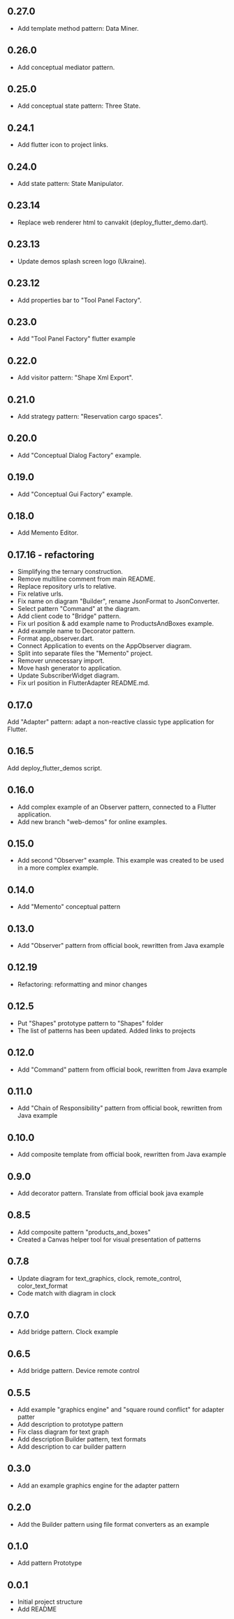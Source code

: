## 0.27.0
- Add template method pattern: Data Miner.

## 0.26.0
- Add conceptual mediator pattern.

## 0.25.0
- Add conceptual state pattern: Three State.

## 0.24.1
- Add flutter icon to project links.

## 0.24.0
- Add state pattern: State Manipulator.

## 0.23.14
- Replace web renderer html to canvakit (deploy_flutter_demo.dart).

## 0.23.13
- Update demos splash screen logo (Ukraine).

## 0.23.12
- Add properties bar to "Tool Panel Factory".

## 0.23.0
- Add "Tool Panel Factory" flutter example

## 0.22.0
- Add visitor pattern: "Shape Xml Export".

## 0.21.0
- Add strategy pattern: "Reservation cargo spaces".

## 0.20.0
- Add "Conceptual Dialog Factory" example.

## 0.19.0
- Add "Conceptual Gui Factory" example.

## 0.18.0
- Add Memento Editor.

## 0.17.16 - refactoring
- Simplifying the ternary construction.
- Remove multiline comment from main README.
- Replace repository urls to relative.
- Fix relative urls.
- Fix name on diagram "Builder", rename JsonFormat to JsonConverter.
- Select pattern "Command" at the diagram.
- Add client code to "Bridge" pattern.
- Fix url position & add example name to ProductsAndBoxes example.
- Add example name to Decorator pattern.
- Format app_observer.dart.
- Connect Application to events on the AppObserver diagram.
- Split into separate files the "Memento" project.
- Remover unnecessary import.
- Move hash generator to application.
- Update SubscriberWidget diagram.
- Fix url position in FlutterAdapter README.md.

## 0.17.0
Add "Adapter" pattern: adapt a non-reactive classic type application for Flutter.

## 0.16.5
Add deploy_flutter_demos script.

## 0.16.0
- Add complex example of an Observer pattern, connected to a Flutter application.
- Add new branch "web-demos" for online examples.

## 0.15.0
- Add second "Observer" example. This example was created to be used in a more complex example.

## 0.14.0
- Add "Memento" conceptual pattern

## 0.13.0
- Add "Observer" pattern from official book, rewritten from Java example

## 0.12.19
- Refactoring: reformatting and minor changes

## 0.12.5
- Put "Shapes" prototype pattern to "Shapes" folder
- The list of patterns has been updated. Added links to projects

## 0.12.0
- Add "Command" pattern from official book, rewritten from Java example

## 0.11.0
- Add "Chain of Responsibility" pattern from official book, rewritten from Java example

## 0.10.0
- Add composite template from official book, rewritten from Java example

## 0.9.0
- Add decorator pattern. Translate from official book java example

## 0.8.5
- Add composite pattern "products_and_boxes"
- Created a Canvas helper tool for visual presentation of patterns

## 0.7.8
- Update diagram for text_graphics, clock, remote_control, color_text_format
- Code match with diagram in clock

## 0.7.0
- Add bridge pattern. Clock example

## 0.6.5
- Add bridge pattern. Device remote control

## 0.5.5
- Add example "graphics engine" and "square round conflict"  for adapter patter
- Add description to prototype pattern
- Fix class diagram for text graph
- Add description Builder pattern, text formats
- Add description to car builder pattern

## 0.3.0
- Add an example graphics engine for the adapter pattern

## 0.2.0
- Add the Builder pattern using file format converters as an example

## 0.1.0
- Add pattern Prototype  
  
## 0.0.1

- Initial project structure
- Add README
